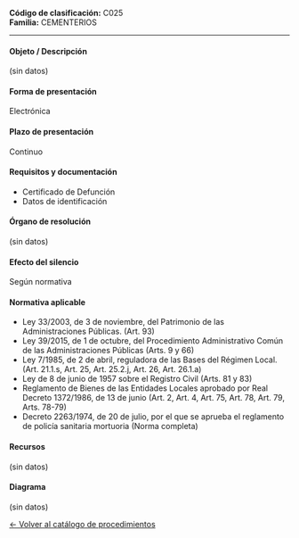 
**Código de clasificación:** C025  
**Familia:** CEMENTERIOS

---

#### Objeto / Descripción

(sin datos)

#### Forma de presentación

Electrónica

#### Plazo de presentación

Continuo

#### Requisitos y documentación


- Certificado de Defunción
- Datos de identificación

#### Órgano de resolución

(sin datos)

#### Efecto del silencio

Según normativa

#### Normativa aplicable


- Ley 33/2003, de 3 de noviembre, del Patrimonio de las Administraciones Públicas. (Art. 93)
- Ley 39/2015, de 1 de octubre, del Procedimiento Administrativo Común de las Administraciones Públicas (Arts. 9 y 66)
- Ley 7/1985, de 2 de abril, reguladora de las Bases del Régimen Local. (Art. 21.1.s, Art. 25, Art. 25.2.j, Art. 26, Art. 26.1.a)
- Ley de 8 de junio de 1957 sobre el Registro Civil (Arts. 81 y 83)
- Reglamento de Bienes de las Entidades Locales aprobado por Real Decreto 1372/1986, de 13 de junio (Art. 2, Art. 4, Art. 75, Art. 78, Art. 79, Arts. 78-79)
- Decreto 2263/1974, de 20 de julio, por el que se aprueba el reglamento de policía sanitaria mortuoria (Norma completa)

#### Recursos

(sin datos)

#### Diagrama

(sin datos)

 
[← Volver al catálogo de procedimientos](../buscador.md)
